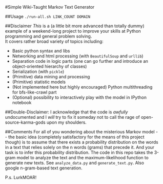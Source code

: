 #Simple Wiki-Taught Markov Text Generator 
  
##Usage 
`./run-all.sh LINK_COUNT DOMAIN`
  
##Disclaimer
*This* is a (a little bit more advanced than totally dummy) example of a 
weekend-long project to improve your skills at Python programming and general problem solving.  
It covers rather broad variety of topics including:
- Basic python syntax and libs
- Networking and html processing (with `BeautifulSoup` and `urllib`)
- Separation code in logic parts (one can go further and introduce an 
object-oriented hierarchy of classes)
- Serialization (with `pickle`)
- (Primitive) data mining and processing
- (Primitive) statistic models
- (Not implemented here but highly encouraged) Python multithreading for bfs-like-crawl part
- (Optional) possibility to interactively play with the model in IPython notebook 
  
##Double-Disclaimer:
I acknowledge that the code is *awfully* undocumented and I *will* try to fix it someday not to call the rage of open-source-karma-gods upon my shoulders.
  
##Comments
For all of you wondering about the misterious Markov model -- the basic idea (completely satisfactory for the means of this project though) is to assume that there exists a probability distribution on the words in a text that relies solely on the n words (grams) that precede it. And your task is to infer this probability distribution. The code in this repo takes the 3-gram model to analyze the text and the maximum-likelihood function to generate new texts. See `analyze_data.py` and `generate_text.py`. Also google n-gram-based text generation.
  
P.s. LurkMOAR!
